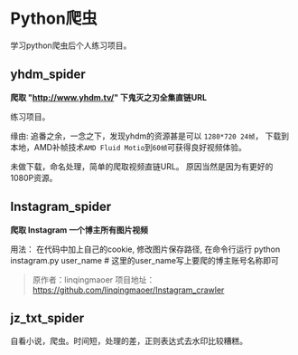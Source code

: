 # Python爬虫

学习python爬虫后个人练习项目。


## yhdm_spider
**爬取 "http://www.yhdm.tv/" 下鬼灭之刃全集直链URL**

练习项目。

缘由: 追番之余，一念之下，发现yhdm的资源甚是可以 `1280*720 24帧`，
下载到本地，AMD补帧技术`AMD Fluid Motio`到`60帧`可获得良好视频体验。

未做下载，命名处理，简单的爬取视频直链URL。
原因当然是因为有更好的1080P资源。

## Instagram_spider
**爬取 Instagram 一个博主所有图片视频**

用法： 在代码中加上自己的cookie, 修改图片保存路径, 在命令行运行 python instagram.py user_name # 这里的user_name写上要爬的博主账号名称即可

>原作者：linqingmaoer
>项目地址：https://github.com/linqingmaoer/Instagram_crawler

## jz_txt_spider

自看小说，爬虫。时间短，处理的差，正则表达式去水印比较糟糕。

